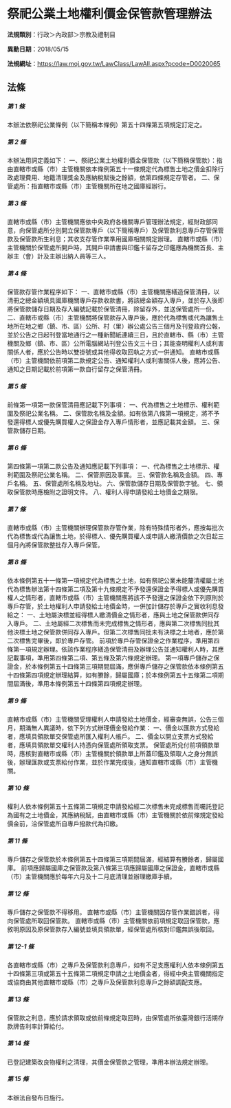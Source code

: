 # 祭祀公業土地權利價金保管款管理辦法

**法規類別**：行政＞內政部＞宗教及禮制目

**異動日期**：2018/05/15  

**法規網址**：https://law.moj.gov.tw/LawClass/LawAll.aspx?pcode=D0020065





## 法條
##### 第 1 條
本辦法依祭祀公業條例（以下簡稱本條例）第五十四條第五項規定訂定之。

##### 第 2 條
本辦法用詞定義如下：
一、祭祀公業土地權利價金保管款（以下簡稱保管款）：指由直轄市或縣（市）主管機關依本條例第五十一條規定代為標售土地之價金扣除行政處理費用、地籍清理獎金及應納稅賦後之餘額，依第四條規定存管者。
二、保管處所：指直轄市或縣（市）主管機關所在地之國庫經辦行。

##### 第 3 條
直轄市或縣（市）主管機關應依中央政府各機關專戶管理辦法規定，經財政部同意，向保管處所分別開立保管款專戶（以下簡稱專戶）及保管款利息專戶存管保管款及保管款所生利息；其收支存管作業準用國庫相關規定辦理。
直轄市或縣（市）主管機關於保管處所開戶時，其開戶申請書與印鑑卡留存之印鑑應為機關首長、主辦主（會）計及主辦出納人員等三人。

##### 第 4 條
保管款存管作業程序如下：
一、直轄市或縣（市）主管機關應繕造保管清冊，以清冊之總金額填具國庫機關專戶存款收款書，將該總金額存入專戶，並於存入後即將保管款儲存日期及存入編號記載於保管清冊，除留存外，並送保管處所一份。
二、直轄市或縣（市）主管機關將保管款存入專戶後，應於代為標售或代為讓售土地所在地之鄉（鎮、市、區）公所、村（里）辦公處公告三個月及刊登政府公報，並於公告之日起刊登當地通行之一種新聞紙連續三日，且於直轄市、縣（市）主管機關及鄉（鎮、市、區）公所電腦網站刊登公告文三十日；其能查明權利人或利害關係人者，應於公告時以雙掛號或其他得收取回執之方式一併通知。
直轄市或縣（市）主管機關依前項第二款規定公告、通知權利人或利害關係人後，應將公告、通知之日期記載於前項第一款自行留存之保管清冊。

##### 第 5 條
前條第一項第一款保管清冊應記載下列事項：
一、代為標售之土地標示、權利範圍及祭祀公業名稱。
二、保管款名稱及金額。如有依第八條第一項規定，將不予發還得標人或優先購買權人之保證金存入專戶情形者，並應記載其金額。
三、保管款儲存日期。

##### 第 6 條
第四條第一項第二款公告及通知應記載下列事項：
一、代為標售之土地標示、權利範圍及祭祀公業名稱。
二、保管原因及事實。
三、保管款名稱及金額。
四、專戶名稱。
五、保管處所名稱及地址。
六、保管款儲存日期及保管款字號。
七、領取保管款時應檢附之證明文件。
八、權利人得申請發給土地價金之期限。

##### 第 7 條
直轄市或縣（市）主管機關辦理保管款存管作業，除有特殊情形者外，應按每批次代為標售或代為讓售土地，於得標人、優先購買權人或申請人繳清價款之次日起三個月內將保管款整批存入專戶保管。

##### 第 8 條
依本條例第五十一條第一項規定代為標售之土地，如有祭祀公業未能釐清權屬土地代為標售辦法第十四條第二項及第十九條規定不予發還保證金予得標人或優先購買權人之情形者，直轄市或縣（市）主管機關應將該不予發還之保證金依下列原則於專戶存管，於土地權利人申請發給土地價金時，一併加計儲存於專戶之實收利息發給之：
一、土地屬決標並經得標人繳清價金之情形者，應與土地之保管款併同存入專戶。
二、土地屬經二次標售而未完成標售之情形者，應與第二次標售同批其他決標土地之保管款併同存入專戶。但第二次標售同批未有決標之土地者，應於第二次標售完畢後，即於專戶存管。
前項於專戶存管保證金之作業程序，準用第四條第一項規定辦理。依該作業程序繕造保管清冊及辦理公告並通知權利人時，其應記載事項，準用第四條第二項、第五條及第六條規定辦理。
第一項專戶儲存之保證金，於本條例第五十四條第三項期間屆滿，應併專戶儲存之保管款依本條例第五十四條第四項規定辦理結算，如有賸餘，歸屬國庫；於本條例第五十五條第二項期間屆滿後，準用本條例第五十四條第四項規定辦理。

##### 第 9 條
直轄市或縣（市）主管機關受理權利人申請發給土地價金，經審查無誤，公告三個月，期滿無人異議時，依下列方式辦理價金發給作業：
一、價金以匯款方式發給者，應填具領款單交保管處所匯入權利人帳戶。
二、價金以開立支票方式發給者，應填具領款單交權利人持憑向保管處所領取支票。
保管處所兌付前項領款單時，應核對直轄市或縣（市）主管機關於領款單上所蓋印鑑及領取人之身分無誤後，辦理匯款或支票給付作業，並於作業完成後，通知直轄市或縣（市）主管機關。

##### 第 10 條
權利人依本條例第五十五條第二項規定申請發給經二次標售未完成標售而囑託登記為國有之土地價金，其應納稅賦，由直轄市或縣（市）主管機關於依前條規定發給價金前，洽保管處所自專戶撥款代為扣繳。

##### 第 11 條
專戶儲存之保管款於本條例第五十四條第三項期間屆滿，經結算有賸餘者，歸屬國庫。
前項應歸屬國庫之保管款及第八條第三項應歸屬國庫之保證金，直轄市或縣（市）主管機關應於每年六月及十二月底清理並辦理繳庫手續。

##### 第 12 條
專戶儲存之保管款不得移用。
直轄市或縣（市）主管機關因存管作業錯誤者，得向保管處所取回保管款。
直轄市或縣（市）主管機關依前項規定取回保管款，應敘明原因及原保管款存入編號並填具領款單，經保管處所核對印鑑無誤後取回。

##### 第 12-1 條
各直轄市或縣（市）之專戶及保管款利息專戶，如有不足支應權利人依本條例第五十四條第三項或第五十五條第二項規定申請之土地價金者，得經中央主管機關指定或協商由其他直轄市或縣（市）之專戶及保管款利息專戶之餘額調配支應。

##### 第 13 條
保管款之利息，應於請求領取或依前條規定取回時，由保管處所依臺灣銀行活期存款牌告利率計算給付。

##### 第 14 條
已登記建築改良物權利之清理，其價金保管款之管理，準用本辦法規定辦理。

##### 第 15 條
本辦法自發布日施行。


